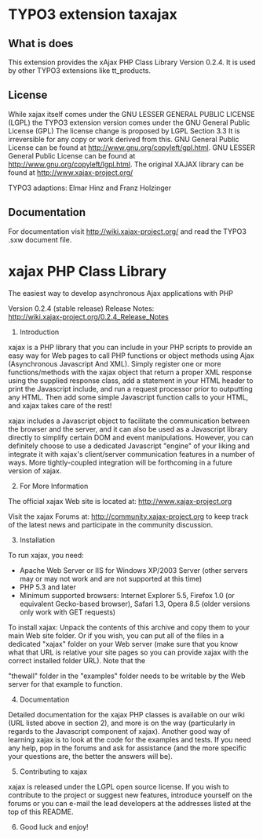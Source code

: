 # TYPO3 extension taxajax

## What is does

This extension provides the xAjax PHP Class Library Version 0.2.4.
It is used by other TYPO3 extensions like tt_products.

## License
While xajax itself comes under the
GNU LESSER GENERAL PUBLIC LICENSE (LGPL)
the TYPO3 extension version comes under the
GNU General Public License (GPL)
The license change is proposed by LGPL Section 3.3
It is irreversible for any copy or work derived from this.
GNU General Public License can be found at
http://www.gnu.org/copyleft/gpl.html.
GNU LESSER General Public License can be found at
http://www.gnu.org/copyleft/lgpl.html.
The original XAJAX library can be found at
http://www.xajax-project.org/

TYPO3 adaptions:
Elmar Hinz and Franz Holzinger


## Documentation

For documentation visit http://wiki.xajax-project.org/
and read the TYPO3 .sxw document file.


# xajax PHP Class Library
 The easiest way to develop asynchronous Ajax applications with PHP

 Version 0.2.4 (stable release)
 Release Notes:                                     
 http://wiki.xajax-project.org/0.2.4_Release_Notes

1. Introduction

xajax is a PHP library that you can include in your PHP scripts
to provide an easy way for Web pages to call PHP functions or
object methods using Ajax (Asynchronous Javascript And XML). Simply
register one or more functions/methods with the xajax object that
return a proper XML response using the supplied response class, add
a statement in your HTML header to print the Javascript include,
and run a request processor prior to outputting any HTML. Then add
some simple Javascript function calls to your HTML, and xajax takes
care of the rest!

xajax includes a Javascript object to facilitate the communication
between the browser and the server, and it can also be used as a
Javascript library directly to simplify certain DOM and event
manipulations. However, you can definitely choose to use a
dedicated Javascript "engine" of your liking and integrate it with
xajax's client/server communication features in a number of ways.
More tightly-coupled integration will be forthcoming in a future
version of xajax.

2. For More Information

The official xajax Web site is located at:
http://www.xajax-project.org

Visit the xajax Forums at:
http://community.xajax-project.org
to keep track of the latest news and participate in the community
discussion.

3. Installation

To run xajax, you need:
* Apache Web Server or IIS for Windows XP/2003 Server
   (other servers may or may not work and are not supported at this
   time)
* PHP 5.3 and later
* Minimum supported browsers: Internet Explorer 5.5, Firefox 1.0 (or
   equivalent Gecko-based browser), Safari 1.3, Opera 8.5 (older
   versions only work with GET requests)

To install xajax:
Unpack the contents of this archive and copy them to your main Web
site folder. Or if you wish, you can put all of the files in a
dedicated "xajax" folder on your Web server (make sure that you
know what that URL is relative your site pages so you can provide
xajax with the correct installed folder URL). Note that the

"thewall" folder in the "examples" folder needs to be writable by
the Web server for that example to function.

4. Documentation

Detailed documentation for the xajax PHP classes is available on
our wiki (URL listed above in section 2), and more is on the way
(particularly in regards to the Javascript component of xajax).
Another good way of learning xajax is to look at the code for the
examples and tests. If you need any help, pop in the forums and
ask for assistance (and the more specific your questions are,
the better the answers will be).

5. Contributing to xajax

xajax is released under the LGPL open source license. If you wish
to contribute to the project or suggest new features, introduce
yourself on the forums or you can e-mail the lead developers at
the addresses listed at the top of this README.

6. Good luck and enjoy!

